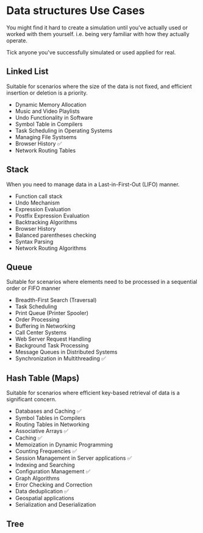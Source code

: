 # Data structures Use Cases
You might find it hard to create a simulation until you've actually used or worked with them yourself. i.e. being very familiar with how they actually operate.

Tick anyone you've successfully simulated or used applied for real.

## Linked List
Suitable for scenarios where the size of the data is not fixed, and efficient insertion or deletion is a priority.
- Dynamic Memory Allocation
- Music and Video Playlists
- Undo Functionality in Software
- Symbol Table in Compilers
- Task Scheduling in Operating Systems
- Managing File Systsems
- Browser History ✅
- Network Routing Tables

## Stack
When you need to manage data in a Last-in-First-Out (LIFO) manner.
- Function call stack
- Undo Mechanism
- Expression Evaluation
- Postfix Expression Evaluation
- Backtracking Algorithms
- Browser History
- Balanced parentheses checking
- Syntax Parsing
- Network Routing Algorithms

## Queue
Suitable for scenarios where elements need to be processed in a sequential order or FIFO manner
- Breadth-First Search (Traversal)
- Task Scheduling
- Print Queue (Printer Spooler)
- Order Processing
- Buffering in Networking
- Call Center Systems
- Web Server Request Handling 
- Background Task Processing
- Message Queues in Distributed Systems
- Synchronization in Multithreading ✅

## Hash Table (Maps)
Suitable for scenarios where efficient key-based retrieval of data is a significant concern.
- Databases and Caching ✅
- Symbol Tables in Compilers
- Routing Tables in Networking
- Associative Arrays ✅
- Caching ✅
- Memoization in Dynamic Programming
- Counting Frequencies ✅
- Session Management in Server applications ✅
- Indexing and Searching
- Configuration Management ✅
- Graph Algorithms
- Error Checking and Correction
- Data deduplication ✅
- Geospatial applications
- Serialization and Deserialization

## Tree